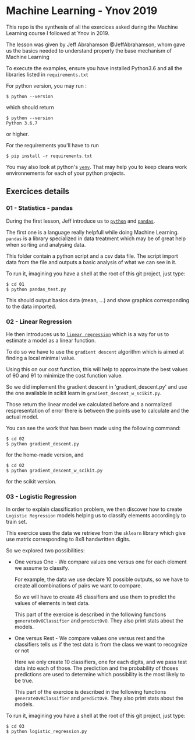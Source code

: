 # Machine Learning - Ynov 2019

This repo is the synthesis of all the exercices asked during the Machine Learning course I followed at Ynov in 2019.

The lesson was given by Jeff Abrahamson @JeffAbrahamson, whom gave us the basics needed to understand properly the base mechanism of Machine Learning


To execute the examples, ensure you have installed Python3.6 and all the libraries listed in `requirements.txt`

For python version, you may run :

```console
$ python --version
```

which should return

```console
$ python --version
Python 3.6.7
```
or higher.

For the requirements you'll have to run 

```console
$ pip install -r requirements.txt
```
You may also look at python's [`venv`](https://docs.python.org/3/library/venv.html). That may help you to keep cleans work environnements for each of your python projects.

## Exercices details

### 01 - Statistics - pandas

During the first lesson, Jeff introduce us to [`python`](https://www.python.org/) and [`pandas`](https://pandas.pydata.org/). 

The first one is a language really helpfull while doing Machine Learning. `pandas` is a library specialized in data treatment which may be of great help when sorting and analysing data.

This folder contain a python script and a csv data file. The script import data from the file and outputs a basic analysis of what we can see in it.

To run it, imagining you have a shell at the root of this git project, just type:

```console
$ cd 01
$ python pandas_test.py
```

This should output basics data (mean, ...) and show graphics corresponding to the data imported.

### 02 - Linear Regression

He then introduces us to [`linear regression`](https://en.wikipedia.org/wiki/Linear_regression) which is a way for us to estimate a model as a linear function.

To do so we have to use the `gradient descent` algorithm which is aimed at finding a local minimal value.

Using this on our cost function, this will help to approximate the best values of θ0 and θ1 to minimize the cost function value.

So we did implement the gradient descent in 'gradient_descent.py' and use the one available in scikit learn in `gradient_descent_w_scikit.py`.

Those return the linear model we calculated before and a normalized respresentation of error there is between the points use to calculate and the actual model.

You can see the work that has been made using the following command:

```console
$ cd 02
$ python gradient_descent.py
```

for the home-made version, and

```console
$ cd 02
$ python gradient_descent_w_scikit.py
```

for the scikit version.

### 03 - Logistic Regression

In order to explain classification problem, we then discover how to create `Logistic Regression` models helping us to classify elements accordingly to train set.

This exercice uses the data we retrieve from the `sklearn` library which give use matrix corresponding to 8x8 handwritten digits.

So we explored two possibilities:
* One versus One - We compare values one versus one for each element we assume to classify.
    
    For example, the data we use declare 10 possible outputs, so we have to create all combinations of pairs we want to compare.

    So we will have to create 45 classifiers and use them to predict the values of elements in test data.

    This part of the exercice is described in the following functions `generateOvOClassifier` and `predictOvO`. They also print stats about the models.

* One versus Rest - We compare values one versus rest and the classifiers tells us if the test data is from the class we want to recognize or not

    Here we only create 10 classifiers, one for each digits, and we pass test data into each of those. The prediction and the probability of thoses predictions are used to determine which possibility is the most likely to be true.

    This part of the exercice is described in the following functions `generateOvRClassifier` and `predictOvR`. They also print stats about the models.

To run it, imagining you have a shell at the root of this git project, just type:

```console
$ cd 03
$ python logistic_regression.py
```
